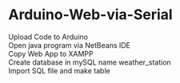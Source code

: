 # Arduino-Web-via-Serial

Upload Code to Arduino</br>
Open java program via NetBeans IDE</br>
Copy Web App to XAMPP</br>
Create database in mySQL name weather_station</br>
Import SQL file and make table
